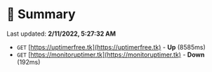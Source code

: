 # 📖 Summary
Last updated: **2/11/2022, 5:27:32 AM**

- `GET` [https://uptimerfree.tk](https://uptimerfree.tk) - **Up** (8585ms)
- `GET` [https://monitoruptimer.tk](https://monitoruptimer.tk) - **Down** (192ms)
